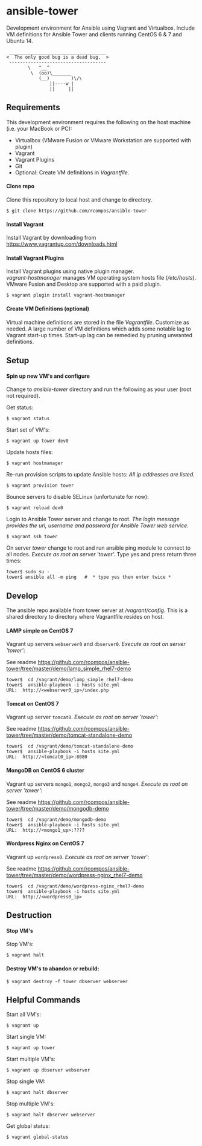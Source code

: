# ansible-tower

Development environment for Ansible using Vagrant and Virtualbox.
Include VM definitions for Ansible Tower and clients running CentOS 6 & 7 and Ubuntu 14.

```
 ____________________________________
<  The only good bug is a dead bug.  >
 ------------------------------------
        \   ^__^
         \  (oo)\_______
            (__)        )\/\
                ||----w |
                ||     ||
```
## Requirements

This development environment requires the following on the host machine (i.e. your MacBook or PC):

  - Virtualbox (VMware Fusion or VMware Workstation are supported with plugin)
  - Vagrant
  - Vagrant Plugins
  - Git
  - Optional:  Create VM definitions in *Vagrantfile*.

#### Clone repo
Clone this repository to local host and change to directory.

`$ git clone https://github.com/rcompos/ansible-tower`

#### Install Vagrant

Install Vagrant by downloading from https://www.vagrantup.com/downloads.html

#### Install Vagrant Plugins

Install Vagrant plugins using native plugin manager.  
*vagrant-hostmanager* manages VM operating system hosts file (*/etc/hosts*).
VMware Fusion and Desktop are supported with a paid plugin.

`$ vagrant plugin install vagrant-hostmanager`

#### Create VM Definitions (optional)

Virtual machine definitions are stored in the file *Vagrantfile*.  Customize as needed.
A large number of VM definitions which adds some notable lag to Vagrant start-up times.
Start-up lag can be remedied by pruning unwanted definitions.

## Setup
#### Spin up new VM's and configure

Change to *ansible-tower* directory and run the following as your user (root not required).

Get status:

`$ vagrant status`

Start set of VM's:

`$ vagrant up tower dev0`

Update hosts files:

`$ vagrant hostmanager`

Re-run provision scripts to update Ansible hosts:
*All ip addresses are listed.*

`$ vagrant provision tower`

Bounce servers to disable SELinux (unfortunate for now):

`$ vagrant reload dev0`

Login to Ansible Tower server and change to root. 
*The login message provides the url, username and password for Ansible Tower web service.*

`$ vagrant ssh tower`

On server *tower* change to root and run ansible ping module to connect to all nodes.
*Execute as root on server 'tower'.*  Type yes and press return three times:

```
tower$ sudo su -
tower$ ansible all -m ping   #  * type yes then enter twice *
```

## Develop

The ansible repo available from tower server at */vagrant/config*.
This is a shared directory to directory where Vagrantfile resides on host.

#### LAMP simple on CentOS 7 
Vagrant up servers `webserver0` and `dbserver0`.  *Execute as root on server 'tower'*:

See readme https://github.com/rcompos/ansible-tower/tree/master/demo/lamp_simple_rhel7-demo

```
tower$  cd /vagrant/demo/lamp_simple_rhel7-demo
tower$  ansible-playbook -i hosts site.yml
URL:  http://<webserver0_ip>/index.php
```

#### Tomcat on CentOS 7
Vagrant up server `tomcat0`.  *Execute as root on server 'tower'*:

See readme https://github.com/rcompos/ansible-tower/tree/master/demo/tomcat-standalone-demo

```
tower$  cd /vagrant/demo/tomcat-standalone-demo
tower$  ansible-playbook -i hosts site.yml
URL:  http://<tomcat0_ip>:8080
```

#### MongoDB on CentOS 6 cluster
Vagrant up servers `mongo1`, `mongo2`, `mongo3` and `mongo4`.  *Execute as root on server 'tower'*:

See readme https://github.com/rcompos/ansible-tower/tree/master/demo/mongodb-demo

```
tower$  cd /vagrant/demo/mongodb-demo
tower$  ansible-playbook -i hosts site.yml
URL:  http://<mongo1_up>:????
```

#### Wordpress Nginx on CentOS 7
Vagrant up `wordpress0`.  *Execute as root on server 'tower'*:

See readme https://github.com/rcompos/ansible-tower/tree/master/demo/wordpress-nginx_rhel7-demo

```
tower$  cd /vagrant/demo/wordpress-nginx_rhel7-demo
tower$  ansible-playbook -i hosts site.yml
URL:  http://<wordpress0_ip>
```

## Destruction
#### Stop VM's

Stop VM's:

`$ vagrant halt`

#### Destroy VM's to abandon or rebuild:

`$ vagrant destroy -f tower dbserver webserver`

## Helpful Commands

Start all VM's:

`$ vagrant up`

Start single VM:

`$ vagrant up tower`

Start multiple VM's:

`$ vagrant up dbserver webserver`

Stop single VM:

`$ vagrant halt dbserver`

Stop multiple VM's:

`$ vagrant halt dbserver webserver`

Get global status:

`$ vagrant global-status`
